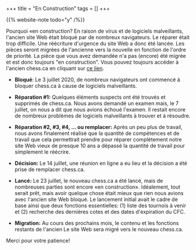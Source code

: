 +++
title = "En Construction"
tags = []
+++

{{% website-note todo="y" /%}}

<div class="notification">

Pourquoi «en construction?
En raison de virus et de logiciels malveillants, l'ancien site Web était bloqué par de nombreux navigateurs.
Le réparer était trop difficile. Une réécriture d'urgence du site Web a donc été lancée.
Les pièces seront migrées de l'ancienne vers la nouvelle en fonction de l'ordre de priorité.
La pièce que vous avez demandée n'a pas (encore) été migrée et est donc toujours "en construction".
Vous pouvez toujours accéder à l'ancien chess.ca en cliquant
sur [ce lien](http://www.chess.ca/fr/ws/old-chess-ca/).

</div>

* **Bloqué**:
Le 3 juillet 2020, de nombreux navigateurs ont commencé à bloquer chess.ca
à cause de logiciels malveillants.

* **Réparation #1:**
Quelques éléments suspects ont été trouvés et supprimés de chess.ca.
Nous avons demandé un examen mais, le 7 juillet, on nous a dit que nous avions échoué l'examen.
Il restait encore de nombreux problèmes de logiciels malveillants à trouver et à résoudre.

* **Réparation #2, #3, #4, ... ou remplacer:**
Après un peu plus de travail, nous avons finalement réalisé que la quantité de compétences et de travail que cela permettrait
prendre pour réparer complètement notre site Web vieux de presque 10 ans a dépassé la quantité de travail
pour simplement le réécrire.

* **Décision:**
Le 14 juillet, une réunion en ligne a eu lieu et la décision a été prise de remplacer chess.ca.

* **Lancé:**
Le 23 juillet, le nouveau chess.ca a été lancé, mais de nombreuses parties sont encore «en construction».
Idéalement, tout serait prêt, mais avoir quelque chose était mieux que rien
nous avions avec l'ancien site Web bloqué.
Le lancement initial avait le cadre de base ainsi que deux fonctions essentielles:
(1) liste des tournois à venir
et (2) recherche des dernières cotes et des dates d'expiration du CFC.

* **Migration:**
Au cours des prochains mois, le contenu et les fonctions restants de l'ancien
Le site Web sera migré vers le nouveau chess.ca.

Merci pour votre patience!
